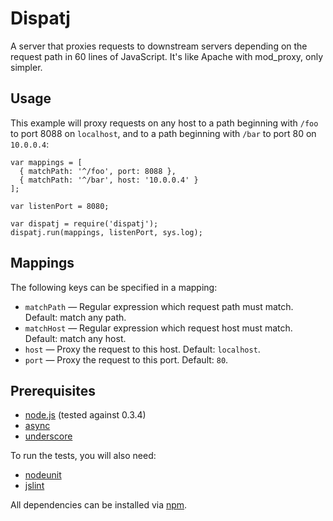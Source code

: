 Dispatj
=======

A server that proxies requests to downstream servers depending on the request
path in 60 lines of JavaScript. It's like Apache with mod_proxy, only
simpler.

Usage
-----

This example will proxy requests on any host to a path beginning with `/foo` to
port 8088 on `localhost`, and to a path beginning with `/bar` to port 80 on
`10.0.0.4`:

    var mappings = [
      { matchPath: '^/foo', port: 8088 },
      { matchPath: '^/bar', host: '10.0.0.4' }
    ];

    var listenPort = 8080;

    var dispatj = require('dispatj');
    dispatj.run(mappings, listenPort, sys.log);

Mappings
--------

The following keys can be specified in a mapping:

* `matchPath` — Regular expression which request path must match. Default: match any path.
* `matchHost` — Regular expression which request host must match. Default: match any host.
* `host` — Proxy the request to this host. Default: `localhost`.
* `port` — Proxy the request to this port. Default: `80`.

Prerequisites
-------------

* [node.js](http://nodejs.org/) (tested against 0.3.4)
* [async](https://github.com/caolan/async)
* [underscore](http://documentcloud.github.com/underscore/)

To run the tests, you will also need:

* [nodeunit](http://github.com/caolan/nodeunit)
* [jslint](https://github.com/reid/node-jslint)

All dependencies can be installed via [npm](http://npmjs.org/).
